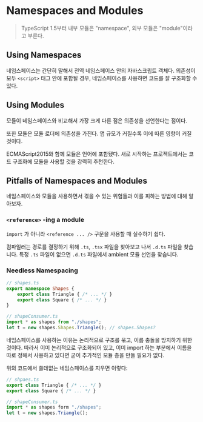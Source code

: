 # Namespaces and Modules

> TypeScript 1.5부터 내부 모듈은 "namespace", 외부 모듈은 "module"이라고 부른다.

## Using Namespaces

네임스페이스는 간단히 말해서 전역 네임스페이스 안의 자바스크립트 객체다. 의존성이 모두 `<script>` 태그 안에 포함될 경우, 네임스페이스를 사용하면 코드를 잘 구조화할 수 있다.

## Using Modules

모듈이 네임스페이스와 비교해서 가장 크게 다른 점은 의존성을 선언한다는 점이다.

또한 모듈은 모듈 로더에 의존성을 가진다. 앱 규모가 커질수록 이에 따른 영향이 커질 것이다.

ECMAScript2015와 함께 모듈은 언어에 포함됐다. 새로 시작하는 프로젝트에서는 코드 구조화에 모듈을 사용할 것을 강력히 추천한다.

## Pitfalls of Namespaces and Modules

네임스페이스와 모듈을 사용하면서 겪을 수 있는 위험들과 이를 피하는 방법에 대해 알아보자.

### `<reference>` -ing a module

`import` 가 아니라 `<reference ... />` 구문을 사용할 때 실수하기 쉽다.

컴파일러는 경로를 결정하기 위해 `.ts`, `.tsx` 파일을 찾아보고 나서 `.d.ts` 파일을 찾습니다. 특정 `.ts` 파일이 없으면 `.d.ts` 파일에서 ambient 모듈 선언을 찾습니다.

### Needless Namespacing

```typescript
// shapes.ts
export namespace Shapes {
    export class Triangle { /* ... */ }
    export class Square { /* ... */ }
}

// shapeConsumer.ts
import * as shapes from "./shapes";
let t = new shapes.Shapes.Triangle(); // shapes.Shapes?
```

네임스페이스를 사용하는 이유는 논리적으로 구조를 묶고, 이름 충돌을 방지하기 위한 것이다. 따라서 이미 논리적으로 구조화되어 있고, 이미 import 하는 부분에서 이름을 따로 정해서 사용하고 있다면 굳이 추가적인 모듈 층을 만들 필요가 없다.

위의 코드에서 쓸데없는 네임스페이스를 지우면 이렇다:

```typescript
// shpaes.ts
export class Triangle { /* ... */ }
export class Square { /* ... */ }

// shapeConsumer.ts
import * as shapes form "./shapes";
let t = new shapes.Triangle();
```

